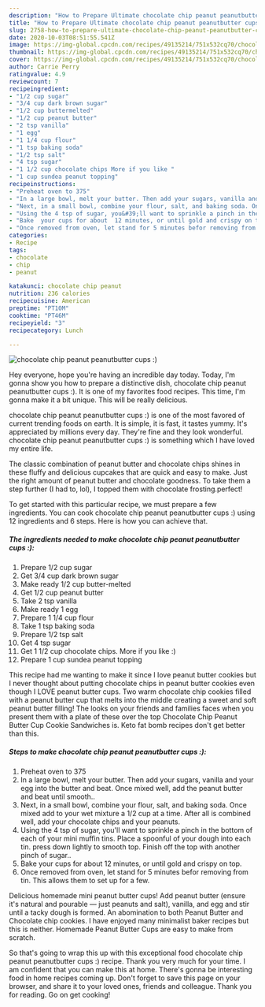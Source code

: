 ```yaml
---
description: "How to Prepare Ultimate chocolate chip peanut peanutbutter cups :)"
title: "How to Prepare Ultimate chocolate chip peanut peanutbutter cups :)"
slug: 2758-how-to-prepare-ultimate-chocolate-chip-peanut-peanutbutter-cups
date: 2020-10-03T08:51:55.541Z
image: https://img-global.cpcdn.com/recipes/49135214/751x532cq70/chocolate-chip-peanut-peanutbutter-cups-recipe-main-photo.jpg
thumbnail: https://img-global.cpcdn.com/recipes/49135214/751x532cq70/chocolate-chip-peanut-peanutbutter-cups-recipe-main-photo.jpg
cover: https://img-global.cpcdn.com/recipes/49135214/751x532cq70/chocolate-chip-peanut-peanutbutter-cups-recipe-main-photo.jpg
author: Carrie Perry
ratingvalue: 4.9
reviewcount: 7
recipeingredient:
- "1/2 cup sugar"
- "3/4 cup dark brown sugar"
- "1/2 cup buttermelted"
- "1/2 cup peanut butter"
- "2 tsp vanilla"
- "1 egg"
- "1 1/4 cup flour"
- "1 tsp baking soda"
- "1/2 tsp salt"
- "4 tsp sugar"
- "1 1/2 cup chocolate chips More if you like "
- "1 cup sundea peanut topping"
recipeinstructions:
- "Preheat oven to 375"
- "In a large bowl, melt your butter. Then add your sugars, vanilla and your egg into the butter and beat. Once mixed well, add the peanut butter and beat until smooth.."
- "Next, in a small bowl, combine your flour, salt, and baking soda. Once mixed add to your wet mixture a 1/2 cup at a time. After all is combined well, add your chocolate chips and your peanuts."
- "Using the 4 tsp of sugar, you&#39;ll want to sprinkle a pinch in the bottom of each of your mini muffin  tins. Place a spoonful of your dough into each tin. press down lightly to smooth top. Finish off the top with another pinch of sugar.."
- "Bake  your cups for about  12 minutes, or until gold and crispy on top."
- "Once removed from oven, let stand for 5 minutes befor removing from tin. This allows them to set up for a few."
categories:
- Recipe
tags:
- chocolate
- chip
- peanut

katakunci: chocolate chip peanut 
nutrition: 236 calories
recipecuisine: American
preptime: "PT10M"
cooktime: "PT46M"
recipeyield: "3"
recipecategory: Lunch

---
```



![chocolate chip peanut peanutbutter cups :)](https://img-global.cpcdn.com/recipes/49135214/751x532cq70/chocolate-chip-peanut-peanutbutter-cups-recipe-main-photo.jpg)

Hey everyone, hope you're having an incredible day today. Today, I'm gonna show you how to prepare a distinctive dish, chocolate chip peanut peanutbutter cups :). It is one of my favorites food recipes. This time, I'm gonna make it a bit unique. This will be really delicious.

chocolate chip peanut peanutbutter cups :) is one of the most favored of current trending foods on earth. It is simple, it is fast, it tastes yummy. It's appreciated by millions every day. They're fine and they look wonderful. chocolate chip peanut peanutbutter cups :) is something which I have loved my entire life.

The classic combination of peanut butter and chocolate chips shines in these fluffy and delicious cupcakes that are quick and easy to make. Just the right amount of peanut butter and chocolate goodness. To take them a step further (I had to, lol), I topped them with chocolate frosting.perfect!


To get started with this particular recipe, we must prepare a few ingredients. You can cook chocolate chip peanut peanutbutter cups :) using 12 ingredients and 6 steps. Here is how you can achieve that.

<!--inarticleads1-->

##### The ingredients needed to make chocolate chip peanut peanutbutter cups :):

1. Prepare 1/2 cup sugar
1. Get 3/4 cup dark brown sugar
1. Make ready 1/2 cup butter-melted
1. Get 1/2 cup peanut butter
1. Take 2 tsp vanilla
1. Make ready 1 egg
1. Prepare 1 1/4 cup flour
1. Take 1 tsp baking soda
1. Prepare 1/2 tsp salt
1. Get 4 tsp sugar
1. Get 1 1/2 cup chocolate chips. More if you like :)
1. Prepare 1 cup sundea peanut topping


This recipe had me wanting to make it since I love peanut butter cookies but I never thought about putting chocolate chips in peanut butter cookies even though I LOVE peanut butter cups. Two warm chocolate chip cookies filled with a peanut butter cup that melts into the middle creating a sweet and soft peanut butter filling! The looks on your friends and families faces when you present them with a plate of these over the top Chocolate Chip Peanut Butter Cup Cookie Sandwiches is. Keto fat bomb recipes don&#39;t get better than this. 

<!--inarticleads2-->

##### Steps to make chocolate chip peanut peanutbutter cups :):

1. Preheat oven to 375
1. In a large bowl, melt your butter. Then add your sugars, vanilla and your egg into the butter and beat. Once mixed well, add the peanut butter and beat until smooth..
1. Next, in a small bowl, combine your flour, salt, and baking soda. Once mixed add to your wet mixture a 1/2 cup at a time. After all is combined well, add your chocolate chips and your peanuts.
1. Using the 4 tsp of sugar, you&#39;ll want to sprinkle a pinch in the bottom of each of your mini muffin  tins. Place a spoonful of your dough into each tin. press down lightly to smooth top. Finish off the top with another pinch of sugar..
1. Bake  your cups for about  12 minutes, or until gold and crispy on top.
1. Once removed from oven, let stand for 5 minutes befor removing from tin. This allows them to set up for a few.


Delicious homemade mini peanut butter cups! Add peanut butter (ensure it&#39;s natural and pourable — just peanuts and salt), vanilla, and egg and stir until a tacky dough is formed. An abomination to both Peanut Butter and Chocolate chip cookies. I have enjoyed many minimalist baker recipes but this is neither. Homemade Peanut Butter Cups are easy to make from scratch. 

So that's going to wrap this up with this exceptional food chocolate chip peanut peanutbutter cups :) recipe. Thank you very much for your time. I am confident that you can make this at home. There's gonna be interesting food in home recipes coming up. Don't forget to save this page on your browser, and share it to your loved ones, friends and colleague. Thank you for reading. Go on get cooking!
